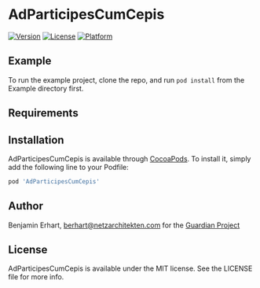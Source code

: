 # AdParticipesCumCepis

[![Version](https://img.shields.io/cocoapods/v/AdParticipesCumCepis.svg?style=flat)](https://cocoapods.org/pods/AdParticipesCumCepis)
[![License](https://img.shields.io/cocoapods/l/AdParticipesCumCepis.svg?style=flat)](https://cocoapods.org/pods/AdParticipesCumCepis)
[![Platform](https://img.shields.io/cocoapods/p/AdParticipesCumCepis.svg?style=flat)](https://cocoapods.org/pods/AdParticipesCumCepis)

## Example

To run the example project, clone the repo, and run `pod install` from the Example directory first.

## Requirements

## Installation

AdParticipesCumCepis is available through [CocoaPods](https://cocoapods.org). To install
it, simply add the following line to your Podfile:

```ruby
pod 'AdParticipesCumCepis'
```

## Author

Benjamin Erhart, berhart@netzarchitekten.com
for the [Guardian Project](https://guardianproject.info)

## License

AdParticipesCumCepis is available under the MIT license. See the LICENSE file for more info.
